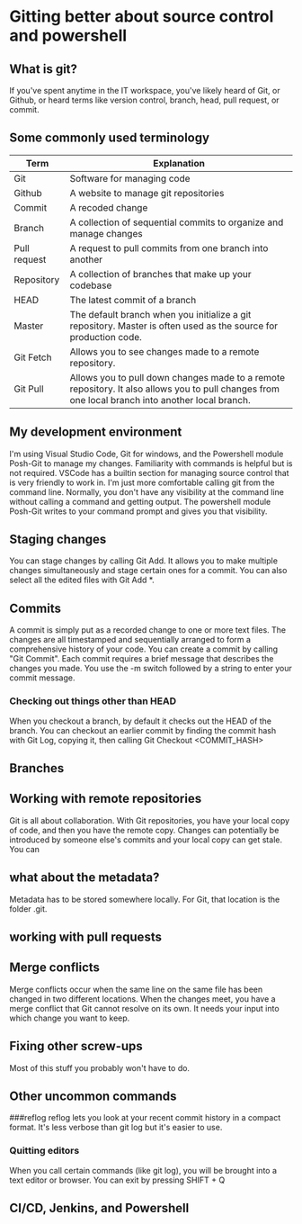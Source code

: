 # Gitting better about source control and powershell

## What is git?
If you've spent anytime in the IT workspace, you've likely heard of Git, or Github, or heard terms like version control, branch, head, pull request, or commit.

## Some commonly used terminology
|Term|Explanation|
|----|-----------|
|Git|Software for managing code|
|Github|A website to manage git repositories|
|Commit|A recoded change|
|Branch|A collection of sequential commits to organize and manage changes|
|Pull request|A request to pull commits from one branch into another|
|Repository|A collection of branches that make up your codebase|
|HEAD|The latest commit of a branch|
|Master|The default branch when you initialize a git repository. Master is often used as the source for production code.|
|Git Fetch|Allows you to see changes made to a remote repository.|
|Git Pull|Allows you to pull down changes made to a remote repository. It also allows you to pull changes from one local branch into another local branch.|

## My development environment
I'm using Visual Studio Code, Git for windows, and the Powershell module Posh-Git to manage my changes. Familiarity with commands is helpful but is not required. VSCode has a builtin section for managing source control that is very friendly to work in. I'm just more comfortable calling git from the command line. Normally, you don't have any visibility at the command line without calling a command and getting output. The powershell module Posh-Git writes to your command prompt and gives you that visibility.

## Staging changes
You can stage changes by calling Git Add. It allows you to make multiple changes simultaneously and stage certain ones for a commit. You can also select all the edited files with Git Add *.

## Commits
A commit is simply put as a recorded change to one or more text files. The changes are all timestamped and sequentially arranged to form a comprehensive history of your code. You can create a commit by calling "Git Commit". Each commit requires a brief message that describes the changes you made. You use the -m switch followed by a string to enter your commit message.

### Checking out things other than HEAD
When you checkout a branch, by default it checks out the HEAD of the branch. You can checkout an earlier commit by finding the commit hash with Git Log, copying it, then calling Git Checkout <COMMIT_HASH>

## Branches
## Working with remote repositories
Git is all about collaboration. With Git repositories, you have your local copy of code, and then you have the remote copy. Changes can potentially be introduced by someone else's commits and your local copy can get stale. You can 

## what about the metadata?
Metadata has to be stored somewhere locally. For Git, that location is the folder .git.

## working with pull requests

## Merge conflicts
Merge conflicts occur when the same line on the same file has been changed in two different locations. When the changes meet, you have a merge conflict that Git cannot resolve on its own. It needs your input into which change you want to keep.

## Fixing other screw-ups
Most of this stuff you probably won't have to do. 

## Other uncommon commands

###reflog
reflog lets you look at your recent commit history in a compact format. It's less verbose than git log but it's easier to use.

### Quitting editors
When you call certain commands (like git log), you will be brought into a text editor or browser. You can exit by pressing SHIFT + Q

## CI/CD, Jenkins, and Powershell